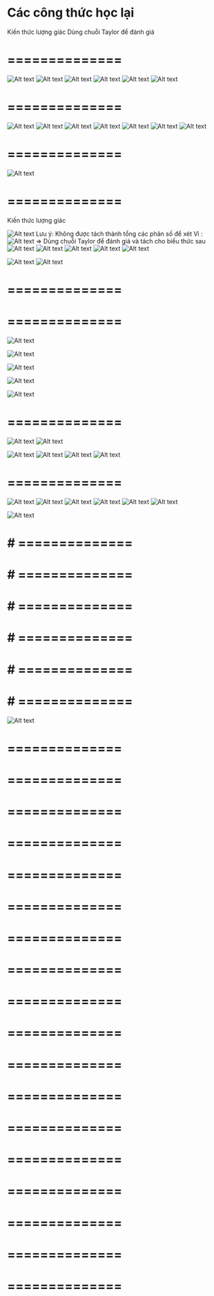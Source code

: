 # Các công thức học lại

Kiến thức lượng giác
Dùng chuỗi Taylor để đánh giá

# ==============
![Alt text](image.png)
![Alt text](image-3.png)
![Alt text](image-2.png)
![Alt text](image-4.png)
![Alt text](image-5.png)
![Alt text](image-6.png)
# ==============
![Alt text](image-7.png)
![Alt text](image-8.png)
![Alt text](image-14.png)
![Alt text](image-9.png)
![Alt text](image-10.png)
![Alt text](image-11.png)
![Alt text](image-13.png)
# ==============
![Alt text](image-12.png)
# ==============

Kiến thức lượng giác

![Alt text](image-15.png)
Lưu ý: Không được tách thành tổng các phân số để xét
Vì :
![Alt text](image-19.png)
=> Dùng chuỗi Taylor để đánh giá và tách cho biểu thức sau
![Alt text](image-16.png)
![Alt text](image-17.png)
![Alt text](image-18.png)
![Alt text](image-20.png)
![Alt text](image-21.png)

![Alt text](image-22.png)
![Alt text](image-23.png)

# ==============

# ==============

![Alt text](image-25.png)

![Alt text](image-26.png)

![Alt text](image-27.png)

![Alt text](image-28.png)

![Alt text](image-29.png)

# ==============
![Alt text](image-30.png)
![Alt text](image-31.png)

![Alt text](image-32.png)
![Alt text](image-33.png)
![Alt text](image-34.png)
![Alt text](image-35.png)

# ==============

![Alt text](image-36.png)
![Alt text](image-37.png)
![Alt text](image-38.png)
![Alt text](image-39.png)
![Alt text](image-40.png)
![Alt text](image-41.png)

![Alt text](image-42.png)

# # ==============

# # ==============

# # ==============

# # ==============

# # ==============

# # ==============
![Alt text](image-44.png)

















# ==============

# ==============

# ==============

# ==============

# ==============

# ==============

# ==============

# ==============

# ==============

# ==============

# ==============

# ==============

# ==============

# ==============

# ==============

# ==============

# ==============

# ==============
